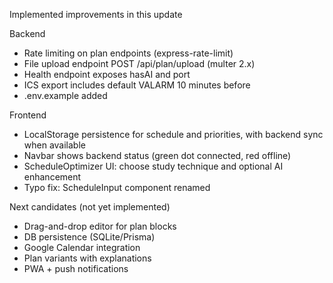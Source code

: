Implemented improvements in this update

Backend
- Rate limiting on plan endpoints (express-rate-limit)
- File upload endpoint POST /api/plan/upload (multer 2.x)
- Health endpoint exposes hasAI and port
- ICS export includes default VALARM 10 minutes before
- .env.example added

Frontend
- LocalStorage persistence for schedule and priorities, with backend sync when available
- Navbar shows backend status (green dot connected, red offline)
- ScheduleOptimizer UI: choose study technique and optional AI enhancement
- Typo fix: ScheduleInput component renamed

Next candidates (not yet implemented)
- Drag-and-drop editor for plan blocks
- DB persistence (SQLite/Prisma)
- Google Calendar integration
- Plan variants with explanations
- PWA + push notifications
